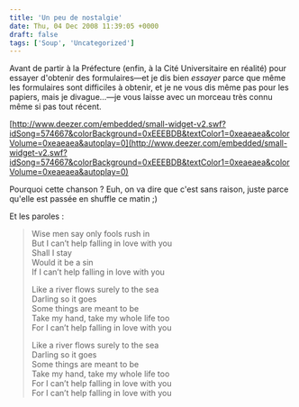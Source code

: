 ```yaml
---
title: 'Un peu de nostalgie'
date: Thu, 04 Dec 2008 11:39:05 +0000
draft: false
tags: ['Soup', 'Uncategorized']
---
```


Avant de partir à la Préfecture (enfin, à la Cité Universitaire en réalité) pour essayer d'obtenir des formulaires—et je dis bien _essayer_ parce que même les formulaires sont difficiles à obtenir, et je ne vous dis même pas pour les papiers, mais je divague…—je vous laisse avec un morceau très connu même si pas tout récent.

[http://www.deezer.com/embedded/small-widget-v2.swf?idSong=574667&colorBackground=0xEEEBDB&textColor1=0xeaeaea&colorVolume=0xeaeaea&autoplay=0](http://www.deezer.com/embedded/small-widget-v2.swf?idSong=574667&colorBackground=0xEEEBDB&textColor1=0xeaeaea&colorVolume=0xeaeaea&autoplay=0)

Pourquoi cette chanson ? Euh, on va dire que c'est sans raison, juste parce qu'elle est passée en shuffle ce matin ;)

Et les paroles :

> Wise men say only fools rush in  
> But I can’t help falling in love with you  
> Shall I stay  
> Would it be a sin  
> If I can’t help falling in love with you
> 
> Like a river flows surely to the sea  
> Darling so it goes  
> Some things are meant to be  
> Take my hand, take my whole life too  
> For I can’t help falling in love with you
> 
> Like a river flows surely to the sea  
> Darling so it goes  
> Some things are meant to be  
> Take my hand, take my whole life too  
> For I can’t help falling in love with you  
> For I can’t help falling in love with you